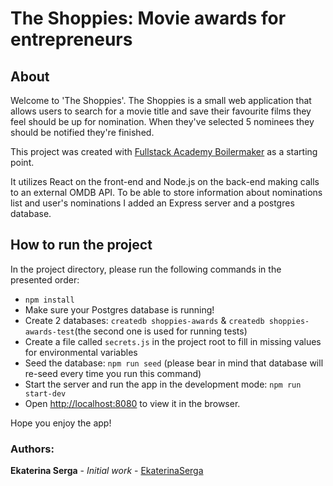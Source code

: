 # The Shoppies: Movie awards for entrepreneurs

## About

Welcome to 'The Shoppies'. The Shoppies is a small web application that allows users to search for a movie title and save their favourite films they feel should be up for nomination. When they've selected 5 nominees they should be notified they're finished.

This project was created with [Fullstack Academy Boilermaker](https://github.com/FullstackAcademy/boilermaker) as a starting point.

It utilizes React on the front-end and Node.js on the back-end making calls to an external OMDB API. To be able to store information about nominations list and user's nominations I added an Express server and a postgres database.

## How to run the project

In the project directory, please run the following commands in the presented order:

* `npm install`
* Make sure your Postgres database is running!
* Create 2 databases: `createdb shoppies-awards` & `createdb shoppies-awards-test`(the second one is used for running tests)
* Create a file called `secrets.js` in the project root to fill in missing values for environmental variables
* Seed the database: `npm run seed` (please bear in mind that database will re-seed every time you run this command)
* Start the server and run the app in the development mode: `npm run start-dev`
* Open [http://localhost:8080](http://localhost:8080) to view it in the browser.

Hope you enjoy the app!

### Authors:

**Ekaterina Serga** - _Initial work_ - [EkaterinaSerga](https://github.com/ekaterinaSerga)
